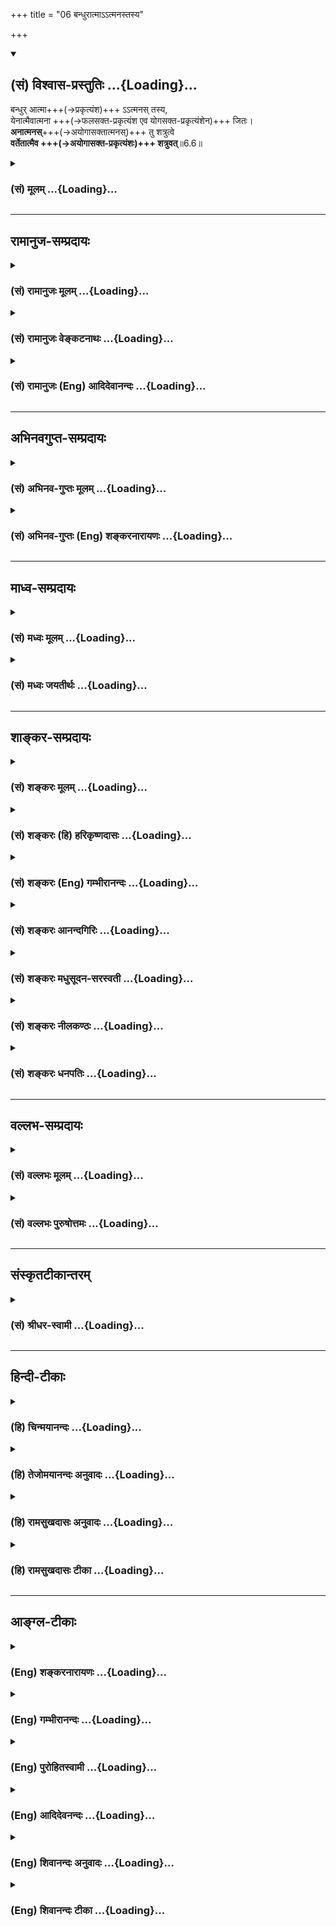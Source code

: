 +++
title = "06 बन्धुरात्माऽऽत्मनस्तस्य"

+++
<div class="js_include" newlevelforh1="2" title="(सं) विश्वास-प्रस्तुतिः" unfilled url="/purANam_vaiShNavam/mahAbhAratam/06-bhIShma-parva/03-bhagavad-gItA-parva/saMskRtam/vishvAsa-prastutiH/06_Atma-saMyama-yogaH_a/06_bandhurAtmA-.atma.md">
<details open><summary><h2>(सं) विश्वास-प्रस्तुतिः ...{Loading}...</h2></summary>

बन्धुर् आत्मा+++(→प्रकृत्यंश)+++ ऽऽत्मनस् तस्य,  
येनात्मैवात्मना +++(→फलसक्त-प्रकृत्यंश एव योगसक्त-प्रकृत्यंशेन)+++ जितः।  
**अनात्मनस्**+++(→अयोगासक्तात्मनस्)+++ तु शत्रुत्वे  
**वर्तेतात्मैव +++(→अयोगासक्त-प्रकृत्यंशः)+++ शत्रुवत्**॥6.6॥
</details>
</div>
<div class="js_include collapsed" newlevelforh1="3" title="(सं) मूलम्" unfilled url="/purANam_vaiShNavam/mahAbhAratam/06-bhIShma-parva/03-bhagavad-gItA-parva/saMskRtam/mUlam/06_Atma-saMyama-yogaH_a/06_bandhurAtmA-.atma.md">
<details><summary><h3>(सं) मूलम् ...{Loading}...</h3></summary>

बन्धुरात्माऽऽत्मनस्तस्य येनात्मैवात्मना जितः।  
अनात्मनस्तु शत्रुत्वे वर्तेतात्मैव शत्रुवत्।।6.6।।
</details>
</div>


_________________
## रामानुज-सम्प्रदायः
<div class="js_include collapsed" newlevelforh1="3" title="(सं) रामानुजः मूलम्" unfilled url="/purANam_vaiShNavam/mahAbhAratam/06-bhIShma-parva/03-bhagavad-gItA-parva/saMskRtam/rAmAnujaH/mUlam/06_Atma-saMyama-yogaH_a/06_bandhurAtmA-.atma.md">
<details><summary><h3>(सं) रामानुजः मूलम् ...{Loading}...</h3></summary>

।।6.6।।**येन** पुरुषेण स्वेन एव स्वमनो विषयेभ्यो जितं तन्मनः **तस्य
बन्धुः अनात्मनः** अजितमनसः स्वकीयम् एव मनः स्वस्य **शत्रुवत् शत्रुत्वे
वर्तेत** स्वनिःश्रेयसविपरीते वर्तेत इत्यर्थः। यथोक्तं भगवता पराशरेण अपि
मन एव मनुष्याणां कारणं बन्धमोक्षयोः। बन्धाय विषयासङ्गि मुक्त्यै
निर्विषयं मनः। (वि॰ पु॰ 6।7।28) इति। योगारम्भयोग्यावस्था उच्यते

</details>
</div>
<div class="js_include collapsed" newlevelforh1="3" title="(सं) रामानुजः वेङ्कटनाथः" unfilled url="/purANam_vaiShNavam/mahAbhAratam/06-bhIShma-parva/03-bhagavad-gItA-parva/saMskRtam/rAmAnujaH/venkaTanAthaH/06_Atma-saMyama-yogaH_a/06_bandhurAtmA-.atma.md">
<details><summary><h3>(सं) रामानुजः वेङ्कटनाथः ...{Loading}...</h3></summary>

  
  
।।6.6।। एकस्यैवैकं प्रति बन्धुत्वं रिपुत्वं च व्याहतम् इति शङ्का परिह्रियते - बन्धुरात्मेति श्लोकेन। 

**स्वेनैवेति** स्वात्मनेत्यर्थः।  
मनसो विजयो नाम - विषयेभ्यो व्यावर्तनम् इत्य् अभिप्रायेणोक्तं - **विषयेभ्यो विजितम्** इति।  
बन्धुत्वोपपादनं हि मनसो विजयेनोक्तम्।  

शत्रुत्वोपपादनम् अपि हि तद्-अभावेनेत्य् अभिप्रायेणोक्तं - 
**अनात्मनोऽजितमनस** इति।  
**आत्मैव** इत्य् एवकाराभिप्रेतम् आह - **स्वकीयम् एव मन** इति। 

स्व-शेष-भूतम् एव हि विरोधि सञ्जातम् इति भावः।  
शत्रुशब्दयोः पुनरुक्ति-भ्रम-व्युदासायान्वयम् आह - **शत्रुवच् छत्रुत्वे** वर्तेतेति।  
सम्प्रतिपन्नो बाह्य-शत्रुर् इह दृष्टान्तितः।  
शत्रुकृत्यम् इह शत्रुत्वं विवक्षितम् इत्याह - **स्व-निश्श्रेयस-विपरीत** इति।  

नन्व् अत्रात्मनेत्यादीनां मनोविषयत्वं कथम् कार्य-करण-सङ्घात-विषयत्वं हि परैः (शं.) उक्तम् - ऐकरूप्येण सर्वेषाम् आत्म-शब्दानां स्वात्मविषयत्वं किं न स्यात्, कथं च मनसो जयादिः विषय-व्यावर्तनादिरूपः इति शङ्कायां कर्मकर्त्रादि-भेद-व्यपदेशौचित्यात् पूर्वोत्तरानुसन्धानाच् च सिद्धम् एवार्थं संवादेन द्रढयति **यथोक्तम्** इति।  
  

</details>
</div>
<div class="js_include collapsed" newlevelforh1="3" title="(सं) रामानुजः (Eng) आदिदेवानन्दः" unfilled url="/purANam_vaiShNavam/mahAbhAratam/06-bhIShma-parva/03-bhagavad-gItA-parva/saMskRtam/rAmAnujaH/english/AdidevAnandaH/06_Atma-saMyama-yogaH_a/06_bandhurAtmA-.atma.md">
<details><summary><h3>(सं) रामानुजः (Eng) आदिदेवानन्दः ...{Loading}...</h3></summary>

6.6 A person whose mind is conered by himself in relation to
sense-objects, has that mind as his friend. In the case of one whose
mind is not conered in this way, his own mind, like an enemy, remains
hostile. The meaning is that it acts, against his attainment of supreme
beatitude. It has been stated by Bhagavan Parasara also: 'The mind of
man is the cause both of his bondage and his release. Its addiction to
sense objects is the cause of his bondage; its separation from sense
objects is the means of one's release' (V. P., 6.7.28). The proper
condition for the beginning of Yoga is now taught:

</details>
</div>


_________________
## अभिनवगुप्त-सम्प्रदायः
<div class="js_include collapsed" newlevelforh1="3" title="(सं) अभिनव-गुप्तः मूलम्" unfilled url="/purANam_vaiShNavam/mahAbhAratam/06-bhIShma-parva/03-bhagavad-gItA-parva/saMskRtam/abhinava-guptaH/mUlam/06_Atma-saMyama-yogaH_a/06_bandhurAtmA-.atma.md">
<details><summary><h3>(सं) अभिनव-गुप्तः मूलम् ...{Loading}...</h3></summary>

।।6.5 6.6।। अस्यां च बुद्धौ अवश्यमेवावधेयमित्याह उद्धरेदिति। बन्धुरिति।
अत्र च नान्य उपायः अपि तु आत्मैव मन एवेत्यर्थः। जितं हि मनो मित्रं
घोरतरसंसारोद्धरणं करोति अजितं तु तीव्रनिरयपातनात् शत्रुत्वं कुरुते।

</details>
</div>
<div class="js_include collapsed" newlevelforh1="3" title="(सं) अभिनव-गुप्तः (Eng) शङ्करनारायणः" unfilled url="/purANam_vaiShNavam/mahAbhAratam/06-bhIShma-parva/03-bhagavad-gItA-parva/saMskRtam/abhinava-guptaH/english/shankaranArAyaNaH/06_Atma-saMyama-yogaH_a/06_bandhurAtmA-.atma.md">
<details><summary><h3>(सं) अभिनव-गुप्तः (Eng) शङ्करनारायणः ...{Loading}...</h3></summary>

6.5-6 Uddharet etc. Bandhuh etc. In this \[path\] there is no other
means excepting the self i.e. nothing but one's mind. Indeed the subdued
mind is a friend and it lifts up \[the Self\] from the highly dreadful
cycle of birth and death. But the unsubdued one does the act of enmity
as it throws \[the Self\] down in the horrible hell. The characteristic
mark of the subdued-minded man is this :

</details>
</div>


_________________
## माध्व-सम्प्रदायः
<div class="js_include collapsed" newlevelforh1="3" title="(सं) मध्वः मूलम्" unfilled url="/purANam_vaiShNavam/mahAbhAratam/06-bhIShma-parva/03-bhagavad-gItA-parva/saMskRtam/madhvaH/mUlam/06_Atma-saMyama-yogaH_a/06_bandhurAtmA-.atma.md">
<details><summary><h3>(सं) मध्वः मूलम् ...{Loading}...</h3></summary>

।।6.6।। कस्य बन्धुरात्मा इत्याह बन्धुरात्मेति। आत्मा मनः आत्मनो जीवस्य।
आत्मना मनसा आत्मानं जीवम्। आत्मैव मनः आत्मना बुद्ध्या जीवेनैव वा। स हि
बुद्ध्या विजयति। उक्तं च मनः परं कारणमामनन्तिमन एव मनुष्याणां कारणं
बन्धमोक्षयोः मैत्रा.4।3।11। ब्र.बिं.2उद्धरेन्मनसा जीवं न जीवमवसादयेत्।
जीवस्य बन्धुः शत्रुश्च मन एव न संशयः। जीवेन बुद्ध्या हि यदा मनो जितं तदा
बन्धुः शत्रुरन्यत्र चास्य। ततो जयेद्बुद्धिबलो नरस्तद्देवे च भक्त्या
मधुकैटभारौं। इत्यादि ब्रह्मवैवर्ते। अनात्मनोऽजितात्मनः पुरुषस्य
अजितमनस्कस्य सदपि मनोऽनुपकारीत्यनात्मा। सन्नपि भृत्यो न यस्य भृत्यपदे
वर्तते स ह्यभृत्यः तस्यात्मन एव शत्रुवच्छत्रुत्वे वर्तते।

</details>
</div>
<div class="js_include collapsed" newlevelforh1="3" title="(सं) मध्वः जयतीर्थः" unfilled url="/purANam_vaiShNavam/mahAbhAratam/06-bhIShma-parva/03-bhagavad-gItA-parva/saMskRtam/madhvaH/jayatIrthaH/06_Atma-saMyama-yogaH_a/06_bandhurAtmA-.atma.md">
<details><summary><h3>(सं) मध्वः जयतीर्थः ...{Loading}...</h3></summary>

।।6.6।। आत्मैव हि 6।5 इत्युक्तमेव उत्तरश्लोके किमिति कथ्यते इति
मन्दाशङ्कानिरासार्थमाह **कस्ये**ति। किंविशेषणश्चेत्यपि ग्राह्यम्। तस्यैव
तमेव प्रति बन्धुत्वं रिपुत्वं च विरुद्धम् तद्विशेषणभेदेन व्यवस्थाप्यम्।
तथा च किंविशेषणस्यात्मनः किंविशेषणो वाऽऽत्मा बन्धू रिपुश्च इत्यर्थ इति
पृच्छायामिति शेषः। आत्मा आत्मनः इति पदद्वयम्।
आत्मशब्दस्यानेकार्थत्वाद्व्याचष्टे **आत्मे**ति। नन्वाद्यश्लोके स्वपर्याय
एवात्मशब्दः प्रकृतः तदुपपादकद्वितीये कथमन्योऽर्थः इत्यत आह **आत्मने**ति।
अनयैव रीत्याऽऽद्यश्लोकोत्तरार्धगतात्मशब्दव्याख्यानं
द्रष्टव्यम्। येनात्मैवात्मना जितः इत्यत्रात्मशब्दौ व्याचष्टे
**आत्मैवे**ति। एवशब्दोपादानं व्याख्येयविवेकार्थम्। जीवेनैव इत्यवधारणं
प्राधान्यज्ञापनार्थम्। यदाऽऽत्मशब्दो जीवे तदा कर्तरि तृतीया यदा बुद्धौ
तदा करण इति ज्ञापयन्नुपपादयति **स ही**ति। विजयति विजयते मन इति
शेषः। स्वेनैव रा.भा. इत्यादिव्याख्याननिरासार्थमुक्तेऽर्थे प्रमाणान्याह
**उक्तं चे**ति। अनात्मन इति नञ्समासो बहुव्रीहिर्वा स्यात्। नाद्यः आत्मन
आत्मान्यत्वानुपपत्तेः आत्मान्तरादन्यत्वस्य च प्रकृतेऽनुपयोगात्। न
द्वितीयः आत्मशब्दस्य जीववाचित्वे वा मनोवाचित्वे वा संसारिणि
तदभावस्यासम्भवादित्यत आह **अनात्मन** इति। बहुव्रीहिपरिग्रहसूचनाय
पुरुषस्येत्यन्यपदार्थो दर्शितः। अनात्मशब्दार्थं दर्शयितुमाह **अजिते**ति।
नन्वविद्यमान आत्मा यस्यासावनात्मा तत्कथमुच्यतेऽजितात्मन इति तत्राह
**सदपी**ति। विद्यमानमपि मनोऽजितमनुपकारीति।
अविद्यमानसादृश्यादविद्यमानतामुपचर्य अजितात्मा अनात्मोक्त इत्यर्थः।
गौणप्रयोगे किं प्रयोजनं इति चेत् न रूढोपचारे प्रयोजनानपेक्षणात् इति
भावेनाह **सन्नपी**ति। भृत्यपदे सेवादौ। पदानां व्यवहितत्वादनात्मन
इत्यर्धं व्याचष्टे **तस्ये**ति। तस्याजितमनस्कस्य बन्धुरेवेत्येवार्थः।
शत्रुवत्प्रसिद्धशत्रुरिव शत्रुत्वेऽपकारित्वे।

</details>
</div>


_________________
## शाङ्कर-सम्प्रदायः
<div class="js_include collapsed" newlevelforh1="3" title="(सं) शङ्करः मूलम्" unfilled url="/purANam_vaiShNavam/mahAbhAratam/06-bhIShma-parva/03-bhagavad-gItA-parva/saMskRtam/shankaraH/mUlam/06_Atma-saMyama-yogaH_a/06_bandhurAtmA-.atma.md">
<details><summary><h3>(सं) शङ्करः मूलम् ...{Loading}...</h3></summary>

।।6.6।। **बन्धुः आत्मा आत्मनः तस्य** तस्य आत्मनः स आत्मा बन्धुः **येन
आत्मना आत्मैव जितः** आत्मा कार्यकरणसंघातो येन वशीकृतः जितेन्द्रिय
इत्यर्थः। **अनात्मनस्तु** अजितात्मनस्तु **शत्रुत्वे** शत्रुभावे **वर्तेत
आत्मैव शत्रुवत्** यथा अनात्मा शत्रुः आत्मनः अपकारी तथा आत्मा आत्मन
अपकारे वर्तेत इत्यर्थः।।

</details>
</div>
<div class="js_include collapsed" newlevelforh1="3" title="(सं) शङ्करः (हि) हरिकृष्णदासः" unfilled url="/purANam_vaiShNavam/mahAbhAratam/06-bhIShma-parva/03-bhagavad-gItA-parva/saMskRtam/shankaraH/hindI/harikRShNadAsaH/06_Atma-saMyama-yogaH_a/06_bandhurAtmA-.atma.md">
<details><summary><h3>(सं) शङ्करः (हि) हरिकृष्णदासः ...{Loading}...</h3></summary>

।।6.6।। आप ही अपना मित्र है और आप ही अपना शत्रु है यह बात कही गयी उसमें
किन लक्षणोंवाला पुरुष तो ( आप ही ) अपना मित्र होता है और कौन ( आप ही )
अपना शत्रु होता है सो कहा जाता है उस जीवात्माका तो वही आप मित्र है कि
जिसने स्वयमेव कार्यकरणके समुदाय शरीररूप आत्माको अपने वशमें कर लिया हो
अर्थात् जो जितेन्द्रिय हो। जिसने ( कार्यकरणके संघात ) शरीररूप आत्माको
अपने वशमें नहीं किया उसका वह आपही शत्रुकी भाँति शत्रुभावमें बर्तता है।
अर्थात् जैसे दूसरा शत्रु अपना अनिष्ट करनेवाला होता है वैसे ही वह आप ही
अपना अनिष्ट करनेमें लगा रहता है।

</details>
</div>
<div class="js_include collapsed" newlevelforh1="3" title="(सं) शङ्करः (Eng) गम्भीरानन्दः" unfilled url="/purANam_vaiShNavam/mahAbhAratam/06-bhIShma-parva/03-bhagavad-gItA-parva/saMskRtam/shankaraH/english/gambhIrAnandaH/06_Atma-saMyama-yogaH_a/06_bandhurAtmA-.atma.md">
<details><summary><h3>(सं) शङ्करः (Eng) गम्भीरानन्दः ...{Loading}...</h3></summary>

6.6 Tasya, of him; yena, by whom; jitah, has been conered, subdued; his
eva atma, very self, the aggregate of body and organs; that atma, self;
is bandhuh, the friend; atmanah, of his self. The idea is that he is a
coneror of his senses. Tu, but; anatmanah, for one who has not conered
his self, who has no self-control; atma eva, his self itself; varteta,
acts; satruvat, like an enemy; satrutve, inimically, with the attitude
of an enemy. As an enemy, who is different from oneself, does harm to
oneself, similarly one's self behaves like an enemy to oneself. This is
the meaning. \[If the body and organs are under control, they are
helpful in concentrating one's mind on the Self; but, if they are not
under control, they oppose this concentration.\]

</details>
</div>
<div class="js_include collapsed" newlevelforh1="3" title="(सं) शङ्करः आनन्दगिरिः" unfilled url="/purANam_vaiShNavam/mahAbhAratam/06-bhIShma-parva/03-bhagavad-gItA-parva/saMskRtam/shankaraH/AnandagiriH/06_Atma-saMyama-yogaH_a/06_bandhurAtmA-.atma.md">
<details><summary><h3>(सं) शङ्करः आनन्दगिरिः ...{Loading}...</h3></summary>

।।6.6।। उक्तमनूद्य प्रश्नपूर्वकं श्लोकान्तरमवतारयति **आत्मैवेत्यादिना।**
एकस्यैवात्मनो मिथो विरुद्धं बन्धुत्वं रिपुत्वं च
लक्षणभेदमन्तरेणायुक्तमिति चोदिते वशीकृतसंघातस्यात्मानं प्रति
बन्धुत्वमितरस्य शत्रुत्वमित्यविरोधं दर्शयति **बन्धुरित्यादिना।**
वशीकृतसंघातस्य विक्षेपाभावादात्मनि समाधानसंभवादुपपन्नमात्मानं प्रति
बन्धुत्वमिति साधयति **तस्येति।** अवशीकृतसंघातस्य
पुनर्विक्षेपोपपत्तेरात्मनि समाधानायोगादात्मानं प्रति शत्रुभावे
प्रसिद्धशत्रुवदात्मैव शत्रुत्वेन वर्तेतेत्युत्तरार्धं व्याकरोति
**अनात्मन इति।** दृष्टान्तं व्याचष्टे
**यथेति। उक्तदृष्टान्तवशादवशीकृतसंघातः स्वस्य हितानाचरणादात्मानं प्रति
शत्रुरेवेति दार्ष्टान्तिकमाह** तथेति।

</details>
</div>
<div class="js_include collapsed" newlevelforh1="3" title="(सं) शङ्करः मधुसूदन-सरस्वती" unfilled url="/purANam_vaiShNavam/mahAbhAratam/06-bhIShma-parva/03-bhagavad-gItA-parva/saMskRtam/shankaraH/madhusUdana-sarasvatI/06_Atma-saMyama-yogaH_a/06_bandhurAtmA-.atma.md">
<details><summary><h3>(सं) शङ्करः मधुसूदन-सरस्वती ...{Loading}...</h3></summary>

।।6.6।। इदानीं किंलक्षण आत्मात्मनो बन्धुः किंलक्षणो वात्मनो
रिपुरित्युच्यते आत्मा कार्यकरणसंघातो येन जितः स्ववशीकृतः आत्मनैव
विवेकयुक्तेन मनसैव नतु शस्त्रादिना तस्यात्मा स्वरूपमात्मनो
बन्धुरुच्छृङ्खलस्वप्रवृत्त्यभावेन स्वहितकरणात् अनात्मनस्तु अजितात्मन
इत्येतत्। शत्रुत्वे शत्रुभावे वर्तेतात्मैव शत्रुवत्
बाह्यशत्रुरिवोच्छृङ्खलप्रवृत्त्या स्वस्य स्वेनानिष्टाचरणात्।

</details>
</div>
<div class="js_include collapsed" newlevelforh1="3" title="(सं) शङ्करः नीलकण्ठः" unfilled url="/purANam_vaiShNavam/mahAbhAratam/06-bhIShma-parva/03-bhagavad-gItA-parva/saMskRtam/shankaraH/nIlakaNThaH/06_Atma-saMyama-yogaH_a/06_bandhurAtmA-.atma.md">
<details><summary><h3>(सं) शङ्करः नीलकण्ठः ...{Loading}...</h3></summary>

।।6.6।। आत्मना मनः आत्मना मनसा अनात्मनः अजितचेतसः आत्मा मन एव शत्रुः।

</details>
</div>
<div class="js_include collapsed" newlevelforh1="3" title="(सं) शङ्करः धनपतिः" unfilled url="/purANam_vaiShNavam/mahAbhAratam/06-bhIShma-parva/03-bhagavad-gItA-parva/saMskRtam/shankaraH/dhanapatiH/06_Atma-saMyama-yogaH_a/06_bandhurAtmA-.atma.md">
<details><summary><h3>(सं) शङ्करः धनपतिः ...{Loading}...</h3></summary>

।।6.6।। उभयत्रैवकारं प्रत्युञ्जनस्यायमाशयः यत्रापि देवदत्तस्य यज्ञदत्तो
बन्धुरुच्यते यत्र वा चैत्रस्य मैत्रो वैरीत्युच्यते तत्रापि
चैतन्यस्योपधीयमानस्य स्वतोऽपरिणामित्वान्न बन्धुतारिते। उपाधेः
परमन्तःकरणस्यैव रागाख्ये परिणामे बन्धुता द्वेषाख्ये तस्मिन् अरितेति
नान्यत्रैतौ धर्मौ संभवत इति बन्धुत्वं रिपुत्वं चान्तःकरणस्य स्पष्टयति
**बन्धुरिति।** तस्यात्मनो जीवस्यात्मान्तःकरणं बन्धुर्भवति येन नियन्त्रा
जीवेनान्तःकरणेनैव पूर्वोक्तसहायसहकृतेनात्मा शरीराख्यः सेन्द्रियो जितः
स्वाधीनः संपादितः तस्यान्तःकरणं बन्धुरित्यर्थः। कदा पुनरन्तःकरणं
रिपुस्तत्राह अनात्मनः पूर्वमात्मशब्देनोक्तस्य देहस्य यदा शत्रुत्वं
वशत्वाभावस्तदात्मान्तःकरणमेव शत्रुवद्वर्तत इति ज्ञेयमित्यर्थ
इतीतरकल्पितं तत्पुनः पुनरात्मशब्दप्रयोगस्वारस्यान्निरसनीयम्। अन्यथा
आत्मशब्दस्य मुख्यामुख्यवृत्त्या बह्वर्थकत्वादन्यदपि किंचित्कल्पयितुं
शक्यम्। तथाहि आत्मनेश्वरेणात्मानं जीवमुद्धरेत्। नात्मानमवसादयेत्। यत
आत्मा ईश्वर एक जीवस्य बन्धुः स एव चैतस्य रिपुरित्यर्थः। ईश्वरस्यैव
बन्धुत्वं रिपुत्वं च स्फुटयति। तस्य जीवस्यात्मेश्वरो बन्धुरुद्धारकः।
येनात्मना भक्तियुक्तेन मनसा आत्मेश्वरो जितः वशीकृतः।
अनात्मनस्त्ववशीकृतपरमेश्वरस्य त्वीश्वर एव शत्रुवत् शत्रुत्वेन वर्तेत।
यद्वा आत्मना पुण्यलब्धेन मनुष्यदेहेनात्मानमुद्धरेत्। यतः आत्मैव देह
एवात्मनो बन्धुः सएव जीवस्य रिपुः। देहस्य बन्धुत्वं रिपुत्वं च स्फुटयति।
तस्यात्मनः आत्मा देहो बन्धुः येनात्मना विवेकयुक्तेन मनसा आत्मा देहो
जितः। अनात्मनस्तु अजितदेहस्य तु शत्रुवत्। शत्रुत्वं देहएव वर्तत
इत्यर्थः। अथवा आत्मना अखण्डाकारबुद्धिरुपेणात्मानमहंकारमुत् ऊर्ध्वं नयेत्
देहात् प्रच्याव्य ब्रह्मण्यहंब्रह्मास्मीति योजयेत्।
नात्मानमहंकारमवसादयेत् परिच्छिन्ने देहे तदभिमानेन पीडयेत्। यत
आत्मैवाहंकारएव ब्रह्मणि नियोजितो बन्धुरात्मनो जीवस्य ब्रह्माभेदसंपादनेन
बन्धनिवर्तकत्वात्। सएव परिच्छिन्ने देहे पीडितः
शत्रुर्जन्ममरणाद्यनर्थनिचयसंपादकत्वात्। अहंकारस्यैव बन्धुत्वं निपुत्वं च
विशदयति। तस्यात्मन आत्मा अहंकाररुपो बन्धुर्येनाहंकार एव
आत्मनोक्तबुद्धिरुपेण जितः वशीकृत्य ब्रह्माकारतां नीतः।
अनात्मनस्त्ववशीकृताहंकारस्य तु शत्रुवच्छत्रुत्वे वर्तत इत्यर्थः।
सर्वथाप्यनासक्तेन संसारनिवृत्तिः संपाद्येत्यलं विस्तरेण।
तस्मात्प्रकृतानुसारिभाष्योक्तव्याख्यानमेव शरणीकरणीयमिति दिक्।

</details>
</div>


_________________
## वल्लभ-सम्प्रदायः
<div class="js_include collapsed" newlevelforh1="3" title="(सं) वल्लभः मूलम्" unfilled url="/purANam_vaiShNavam/mahAbhAratam/06-bhIShma-parva/03-bhagavad-gItA-parva/saMskRtam/vallabhaH/mUlam/06_Atma-saMyama-yogaH_a/06_bandhurAtmA-.atma.md">
<details><summary><h3>(सं) वल्लभः मूलम् ...{Loading}...</h3></summary>

।।6.6।। किम्भूतस्यैवात्मा बन्धुरात्मा रिपुश्च इत्यपेक्षायामाह बन्धुरिति।
आत्मा कार्यकरणसङ्घाताभिमानिरूपः। आत्मना विविक्तधिया।

</details>
</div>
<div class="js_include collapsed" newlevelforh1="3" title="(सं) वल्लभः पुरुषोत्तमः" unfilled url="/purANam_vaiShNavam/mahAbhAratam/06-bhIShma-parva/03-bhagavad-gItA-parva/saMskRtam/vallabhaH/puruShottamaH/06_Atma-saMyama-yogaH_a/06_bandhurAtmA-.atma.md">
<details><summary><h3>(सं) वल्लभः पुरुषोत्तमः ...{Loading}...</h3></summary>

  
  
।।6.6।। ननु कथं स एव बन्धुः? कथं वा स एव शत्रुः?  
अत आह बन्धुरिति। 

**येन आत्मना** भाव-स्वरूपेण **आत्मा जितः** वशीकृतः - अधिकरणादि-देह-कृतिभ्यो भावरूपे स्थापित इत्यर्थः।  
**तस्य आत्मन आत्मैव बन्धुर्** - हितकृद् भवतीत्य् अर्थः।  
स्वस्य दास्यार्थे प्रकटितस्य  
तद्-उचित-करणैक-भाव-प्रयुक्त-सन्तोषेण **बन्धुस्**  
तद्-भाव-स्वरूप एव स्वाधिदैविक-स्व-रूपेण भवतीति भावः।  

**तु** पुनः।  
**अनात्मनो** भाव-स्वरूप-रहितस्य +**आत्मैव** शत्रुवत् **शत्रुत्वे** तद्-भाव-प्रतिबन्धके वर्तेत। 

तथा चायम् अर्थः भाव-रहित-केवल-कर्मासक्त-स्वदास्यार्थ-प्रकटित-प्रयोजन-रहित-स्वस्य  
स्वरूपानर्थक्य-कृतिरोषेणाधिदैविक आत्मा अत्र कर्मसु सेवादिषु तद्-आवेश-प्रतिबन्धको भवेत्।  
  

</details>
</div>


_________________
## संस्कृतटीकान्तरम्
<div class="js_include collapsed" newlevelforh1="3" title="(सं) श्रीधर-स्वामी" unfilled url="/purANam_vaiShNavam/mahAbhAratam/06-bhIShma-parva/03-bhagavad-gItA-parva/saMskRtam/shrIdhara-svAmI/06_Atma-saMyama-yogaH_a/06_bandhurAtmA-.atma.md">
<details><summary><h3>(सं) श्रीधर-स्वामी ...{Loading}...</h3></summary>

।।6.6।। कथंभूतस्यात्मैव बन्धुः कथंभूतस्य चात्मैव रिपुरित्यपेक्षायामाह
**बन्धुरिति।** येनात्मनैवात्मा कार्यकारणसंघातरूपो जितो वशीकृतस्तस्य
तथाभूतस्यात्मन आत्मैव बन्धुः। अनात्मनोऽजितात्मनस्त्वात्मैवात्मनः
शत्रुत्वे शत्रुवदपकारकारित्वे वर्तेत।

</details>
</div>


_________________
## हिन्दी-टीकाः
<div class="js_include collapsed" newlevelforh1="3" title="(हि) चिन्मयानन्दः" unfilled url="/purANam_vaiShNavam/mahAbhAratam/06-bhIShma-parva/03-bhagavad-gItA-parva/hindI/chinmayAnandaH/06_Atma-saMyama-yogaH_a/06_bandhurAtmA-.atma.md">
<details><summary><h3>(हि) चिन्मयानन्दः ...{Loading}...</h3></summary>

।।6.6।। जिस मात्रा में जीव शरीर मन और बुद्धि से तादात्म्य को त्यागता है
उस मात्रा में वह आत्मा के दिव्य प्रभाव से प्रभावित होता है। तब आत्मा
उसका मित्र कहलाता है। वही मन जब बहिर्मुखी होकर विषयों मे आसक्त होता है
तब मानों आत्मा उसका शत्रु होता है। निष्कर्ष यह निकला कि चैतन्य आत्मा समान
रूप से विद्यमान रहता है परन्तु मन की अन्तर्मुखी अथवा बहिर्मुखी
प्रवृत्तियों की दृष्टि से वह मनुष्य का मित्र अथवा शत्रु कहलाता है। और
यदि आत्मा शब्द का अर्थ मन करें तो अर्थ होगा कि संयमित मन मनुष्य का मित्र
है और स्वेच्छाचारी उसका शत्रु । यह श्लोक पूर्व श्लोक के अर्थ को अधिक
स्पष्ट करता है। योगरूढ़ मनुष्य के पूर्णत्व की स्थिति को अगले श्लोक में
बताया गया है

</details>
</div>
<div class="js_include collapsed" newlevelforh1="3" title="(हि) तेजोमयानन्दः अनुवादः" unfilled url="/purANam_vaiShNavam/mahAbhAratam/06-bhIShma-parva/03-bhagavad-gItA-parva/hindI/tejomayAnandaH/anuvAdaH/06_Atma-saMyama-yogaH_a/06_bandhurAtmA-.atma.md">
<details><summary><h3>(हि) तेजोमयानन्दः अनुवादः ...{Loading}...</h3></summary>

।।6.6।। जिसने आत्मा (इंद्रियों,आदि) को आत्मा के द्वारा जीत लिया है, उस
पुरुष का आत्मा उसका मित्र होता है, परन्तु अजितेन्द्रिय के लिए आत्मा
शत्रु के समान स्थित होता है।।

</details>
</div>
<div class="js_include collapsed" newlevelforh1="3" title="(हि) रामसुखदासः अनुवादः" unfilled url="/purANam_vaiShNavam/mahAbhAratam/06-bhIShma-parva/03-bhagavad-gItA-parva/hindI/rAmasukhadAsaH/anuvAdaH/06_Atma-saMyama-yogaH_a/06_bandhurAtmA-.atma.md">
<details><summary><h3>(हि) रामसुखदासः अनुवादः ...{Loading}...</h3></summary>

।।6.6।। जिसने अपने-आपसे अपने-आपको जीत लिया है, उसके लिये आप ही अपना
बन्धु है और जिसने अपने-आपको नहीं जीता है, ऐसे अनात्माका आत्मा ही
शत्रुतामें शत्रुकी तरह बर्ताव करता है।

</details>
</div>
<div class="js_include collapsed" newlevelforh1="3" title="(हि) रामसुखदासः टीका" unfilled url="/purANam_vaiShNavam/mahAbhAratam/06-bhIShma-parva/03-bhagavad-gItA-parva/hindI/rAmasukhadAsaH/TIkA/06_Atma-saMyama-yogaH_a/06_bandhurAtmA-.atma.md">
<details><summary><h3>(हि) रामसुखदासः टीका ...{Loading}...</h3></summary>

।।6.6।।***व्याख्या--*'बन्धुरात्मात्मनस्तस्य येनात्मैवात्मना
जितः'--**अपनेमें अपने सिवाय दूसरेकी सत्ता है ही नहीं। अतः जिसने अपनेमें
अपने सिवाय दूसरे-(शरीर, इन्द्रियाँ, मन, बुद्धि आदि-) की किञ्चिन्मात्र भी
आवश्यकता नहीं रखी है अर्थात् असत् पदार्थोंके आश्रयका सर्वथा त्याग करके
जो अपने सम स्वरूपमें स्थित हो गया ,है उसने अपने-आपको जीत लिया है।  
  
वह अपने-आपमें स्थित हो गया--इसकी क्या पहचान है; उसका अन्तःकरण समतामें
स्थित हो जायगा; क्योंकि ब्रह्म निर्दोष और सम है। उस ब्रह्मकी निर्दोषता
और समता उसके अन्तःकरणपर आ जाती है। इससे पता लग जाता है कि वह ब्रह्ममें
स्थित है (गीता 5। 19)। तात्पर्य यह निकला कि ब्रह्ममें स्थित होनेसे ही
उसने अपने द्वारा अपने-आपपर विजय प्राप्त कर ली है। वास्तवमें ब्रह्ममें
स्थिति तो नित्य-निरन्तर थी ही, केवल मन, बुद्धि आदिको अपना माननेसे ही उस
स्थितिका अनुभव नहीं हो रहा था। संसारमें दूसरोंकी सहायताके बिना कोई भी
किसीपर विजय प्राप्त नहीं कर सकता और दूसरोंकी सहायता लेना ही स्वयंको
पराजित करना है। इस दृष्टिसे स्वयं पहले पराजित होकर ही दूसरोंपर विजय
प्राप्त करता है। जैसे, कोई अस्त्र-शस्त्रोंसे दूसरेको पराजित करता है, तो
वह दूसरोंको पराजित करनेमें अपने लिये अस्त्र-शस्त्रोंकी आवश्यकता मानता
है; अतः स्वयं अस्त्र-शस्त्रोंसे पराजित ही हुआ। कोई शास्त्रके द्वारा,
बुद्धिके द्वारा शास्त्रार्थ करके दूसरोंपर विजय प्राप्त करता है, तो वह
स्वयं पहले शास्त्र और बुद्धिसे पराजित होता ही है और होना ही पड़ेगा।
तात्पर्य यह निकला कि जो किसी भी साधनसे जिस किसीपर भी विजय करता है, वह
अपने-आपको ही पराजित करता है। स्वयं पराजित हुए बिना दूसरोंपर कभी कोई विजय
कर ही नहीं सकता--यह नियम है। अतः जो अपने लिये दूसरोंकी किञ्चिन्मात्र भी
आवश्यकता नहीं समझता, वही अपने-आपसे अपने-आपपर विजय प्राप्त करता है और वही
स्वयं अपना बन्धु है।

</details>
</div>


_________________
## आङ्ग्ल-टीकाः
<div class="js_include collapsed" newlevelforh1="3" title="(Eng) शङ्करनारायणः" unfilled url="/purANam_vaiShNavam/mahAbhAratam/06-bhIShma-parva/03-bhagavad-gItA-parva/english/shankaranArAyaNaH/06_Atma-saMyama-yogaH_a/06_bandhurAtmA-.atma.md">
<details><summary><h3>(Eng) शङ्करनारायणः ...{Loading}...</h3></summary>

6.6. The self is the friend of that Self by Which the self has been
verily subdued; but \[in the case of\] a person with an unsubdued self,
the self alone would abide in enmity like an enemy.

</details>
</div>
<div class="js_include collapsed" newlevelforh1="3" title="(Eng) गम्भीरानन्दः" unfilled url="/purANam_vaiShNavam/mahAbhAratam/06-bhIShma-parva/03-bhagavad-gItA-parva/english/gambhIrAnandaH/06_Atma-saMyama-yogaH_a/06_bandhurAtmA-.atma.md">
<details><summary><h3>(Eng) गम्भीरानन्दः ...{Loading}...</h3></summary>

6.6 Of him, by whom has been conered his very self by the self, his self
is the friend of his self. But, for one who has not conered his self,
his self itself acts inimically like an enemy.

</details>
</div>
<div class="js_include collapsed" newlevelforh1="3" title="(Eng) पुरोहितस्वामी" unfilled url="/purANam_vaiShNavam/mahAbhAratam/06-bhIShma-parva/03-bhagavad-gItA-parva/english/purohitasvAmI/06_Atma-saMyama-yogaH_a/06_bandhurAtmA-.atma.md">
<details><summary><h3>(Eng) पुरोहितस्वामी ...{Loading}...</h3></summary>

6.6 To him who has conquered his lower nature by Its help, the Self is a
friend, but to him who has not done so, It is an enemy.

</details>
</div>
<div class="js_include collapsed" newlevelforh1="3" title="(Eng) आदिदेवनन्दः" unfilled url="/purANam_vaiShNavam/mahAbhAratam/06-bhIShma-parva/03-bhagavad-gItA-parva/english/AdidevanandaH/06_Atma-saMyama-yogaH_a/06_bandhurAtmA-.atma.md">
<details><summary><h3>(Eng) आदिदेवनन्दः ...{Loading}...</h3></summary>

6.6 The mind is the friend of him by whom the mind has been conered. But
for him whose mind is not conered, the mind, like an enemy, remains
hostile.

</details>
</div>
<div class="js_include collapsed" newlevelforh1="3" title="(Eng) शिवानन्दः अनुवादः" unfilled url="/purANam_vaiShNavam/mahAbhAratam/06-bhIShma-parva/03-bhagavad-gItA-parva/english/shivAnandaH/anuvAdaH/06_Atma-saMyama-yogaH_a/06_bandhurAtmA-.atma.md">
<details><summary><h3>(Eng) शिवानन्दः अनुवादः ...{Loading}...</h3></summary>

6.6 The Self is the friend of the self of him by whom the self has been
conered by the Self, but to the unconered self, this Self stands in the
position of an enemy, like an (external) foe.

</details>
</div>
<div class="js_include collapsed" newlevelforh1="3" title="(Eng) शिवानन्दः टीका" unfilled url="/purANam_vaiShNavam/mahAbhAratam/06-bhIShma-parva/03-bhagavad-gItA-parva/english/shivAnandaH/TIkA/06_Atma-saMyama-yogaH_a/06_bandhurAtmA-.atma.md">
<details><summary><h3>(Eng) शिवानन्दः टीका ...{Loading}...</h3></summary>

6.6 बन्धुः friend; आत्मा the Self; आत्मनः of the self; तस्य his; येन by
whom; आत्मा the self; एव even; आत्मना by the Self; जितः is conered;
अनात्मनः of unconered self; तु but; शत्रुत्वे in the place of an enemy;
वर्तेत would remain; आत्मा the Self; एव even; शत्रुवत् like an
enemy.Commentary Coner the lower mind through the higher mind. The lower
mind is your enemy. The higher mind is your friend. If you make
friendship with the higher mind you can subdue the lower mind ite
easily. The lower mind is filled with Rajas and Tamas (passion and
darkness). The higher mind is filled with Sattva or purity.The Self is
the friend of one who is selfcontrolled; and who has subjugated the
lower mind and the senses. But the Self is an enemy of one who has no
selfrestraint; and who has not subdued the lower mind and the senses.
Just as an external enemy does harm to him; so also his own (lower) self
(mind) does harm to him. The lower mind injures him severely. The
highest Self or Atman is the primary Self. Mind also is self. This is
the secondary self.

</details>
</div>
